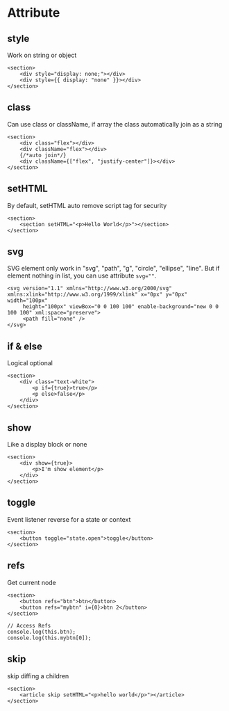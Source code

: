 # Attribute

## style

Work on string or object

```tsx
<section>
	<div style="display: none;"></div>
	<div style={{ display: "none" }}></div>
</section>
```

## class

Can use class or className, if array the class automatically join as a string

```tsx
<section>
	<div class="flex"></div>
	<div className="flex"></div>
	{/*auto join*/}
	<div className={["flex", "justify-center"]}></div>
</section>
```

## setHTML

By default, setHTML auto remove script tag for security

```tsx
<section>
	<section setHTML="<p>Hello World</p>"></section>
</section>
```

## svg

SVG element only work in "svg", "path", "g", "circle", "ellipse", "line". But if element nothing in list, you can use attribute `svg=""`.

```tsx
<svg version="1.1" xmlns="http://www.w3.org/2000/svg" xmlns:xlink="http://www.w3.org/1999/xlink" x="0px" y="0px" width="100px"
	 height="100px" viewBox="0 0 100 100" enable-background="new 0 0 100 100" xml:space="preserve">
	 <path fill="none" />
</svg>
```

## if & else

Logical optional

```tsx
<section>
	<div class="text-white">
		<p if={true}>true</p>
		<p else>false</p>
	</div>
</section>
```

## show

Like a display block or none

```tsx
<section>
	<div show={true}>
		<p>I'm show element</p>
	</div>
</section>
```

## toggle

Event listener reverse for a state or context

```tsx
<section>
	<button toggle="state.open">toggle</button>
</section>
```

## refs

Get current node

```tsx
<section>
	<button refs="btn">btn</button>
	<button refs="mybtn" i={0}>btn 2</button>
</section>

// Access Refs
console.log(this.btn);
console.log(this.mybtn[0]);
```

## skip

skip diffing a children

```tsx
<section>
	<article skip setHTML="<p>hello world</p>"></article>
</section>
```